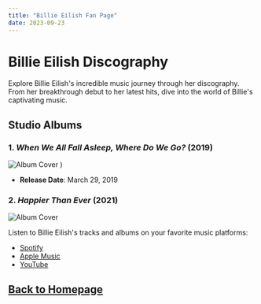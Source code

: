 ```yaml
---
title: "Billie Eilish Fan Page"
date: 2023-09-23
---
```


# Billie Eilish Discography

Explore Billie Eilish's incredible music journey through her discography. From her breakthrough debut to her latest hits, dive into the world of Billie's captivating music.

## Studio Albums

### 1. *When We All Fall Asleep, Where Do We Go?* (2019)

![Album Cover](https://github.com/milandeepak/skills-github-pages/assets/71485068/1eba65e2-2d55-4de1-87a1-70860054e1f7)
)

- **Release Date**: March 29, 2019

### 2. *Happier Than Ever* (2021)

![Album Cover](https://github.com/milandeepak/skills-github-pages/assets/71485068/9ae83d07-92b6-4a98-a087-c80fcd24da60)

Listen to Billie Eilish's tracks and albums on your favorite music platforms:

- [Spotify](https://open.spotify.com/artist/6qqNVTkY8uBg9cP3Jd7DAH?autoplay=true)
- [Apple Music](https://music.apple.com/in/artist/billie-eilish/1065981054)
- [YouTube](https://www.youtube.com/channel/UCiGm_E4ZwYSHV3bcW1pnSeQ)

## [Back to Homepage](#)

